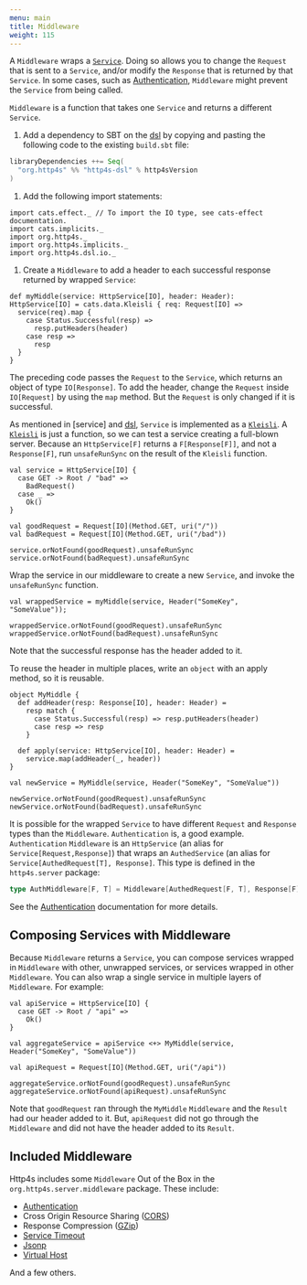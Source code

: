 ```yaml
---
menu: main
title: Middleware
weight: 115
---
```


A `Middleware` wraps a [`Service`]. Doing so allows you to change the `Request`
that is sent to a `Service`, and/or modify the `Response` that is returned by
that `Service`. In some cases, such as [Authentication], `Middleware` might
prevent the `Service` from being called.

`Middleware` is a function that takes one `Service` and returns a different
`Service`.

1. Add a dependency to SBT on the [dsl] by copying and pasting the following
   code to the existing `build.sbt` file:

```scala
libraryDependencies ++= Seq(
  "org.http4s" %% "http4s-dsl" % http4sVersion
)
```
1. Add the following import statements:

```tut:silent
import cats.effect._ // To import the IO type, see cats-effect documentation.
import cats.implicits._
import org.http4s._
import org.http4s.implicits._
import org.http4s.dsl.io._
```

1. Create a `Middleware` to add a header to each successful response returned by
wrapped `Service`:

```tut:book
def myMiddle(service: HttpService[IO], header: Header): HttpService[IO] = cats.data.Kleisli { req: Request[IO] =>
  service(req).map {
    case Status.Successful(resp) =>
      resp.putHeaders(header)
    case resp =>
      resp
  }
}
```

The preceding code passes the `Request` to the `Service`, which returns an
object of type `IO[Response]`. To add the header, change the `Request` inside
`IO[Request]` by using the `map` method. But the `Request` is only changed if it
is successful.

As mentioned in [service] and [dsl], `Service` is implemented as a [`Kleisli`].
A [`Kleisli`] is just a function, so we can test a service creating a full-blown
server. Because an `HttpService[F]` returns a `F[Response[F]]`, and not a
`Response[F]`, run `unsafeRunSync` on the result of the `Kleisli` function.

```tut:book
val service = HttpService[IO] {
  case GET -> Root / "bad" =>
    BadRequest()
  case _ =>
    Ok()
}

val goodRequest = Request[IO](Method.GET, uri("/"))
val badRequest = Request[IO](Method.GET, uri("/bad"))

service.orNotFound(goodRequest).unsafeRunSync
service.orNotFound(badRequest).unsafeRunSync
```

Wrap the service in our middleware to create a new `Service`, and invoke the
`unsafeRunSync` function.

```tut:book
val wrappedService = myMiddle(service, Header("SomeKey", "SomeValue"));

wrappedService.orNotFound(goodRequest).unsafeRunSync
wrappedService.orNotFound(badRequest).unsafeRunSync
```

Note that the successful response has the header added to it.

To reuse the header in multiple places, write an `object` with an apply method,
so it is reusable.

```tut:book
object MyMiddle {
  def addHeader(resp: Response[IO], header: Header) =
    resp match {
      case Status.Successful(resp) => resp.putHeaders(header)
      case resp => resp
    }

  def apply(service: HttpService[IO], header: Header) =
    service.map(addHeader(_, header))
}

val newService = MyMiddle(service, Header("SomeKey", "SomeValue"))

newService.orNotFound(goodRequest).unsafeRunSync
newService.orNotFound(badRequest).unsafeRunSync
```

It is possible for the wrapped `Service` to have different `Request` and
`Response` types than the `Middleware`. `Authentication` is, a good example.
`Authentication` `Middleware` is an `HttpService` (an alias for `Service[Request,Response]`)
that wraps an `AuthedService` (an alias for
`Service[AuthedRequest[T], Response]`. This type is defined in the
`http4s.server` package:

```scala
type AuthMiddleware[F, T] = Middleware[AuthedRequest[F, T], Response[F], Request[F], Response[F]]
```

See the [Authentication] documentation for more details.

## Composing Services with Middleware
Because `Middleware` returns a `Service`, you can compose services wrapped in
`Middleware` with other, unwrapped services, or services wrapped in other `Middleware`.
You can also wrap a single service in multiple layers of `Middleware`. For example:

```tut:book
val apiService = HttpService[IO] {
  case GET -> Root / "api" =>
    Ok()
}

val aggregateService = apiService <+> MyMiddle(service, Header("SomeKey", "SomeValue"))

val apiRequest = Request[IO](Method.GET, uri("/api"))

aggregateService.orNotFound(goodRequest).unsafeRunSync
aggregateService.orNotFound(apiRequest).unsafeRunSync
```

Note that `goodRequest` ran through the `MyMiddle` `Middleware` and the `Result` had
our header added to it. But, `apiRequest` did not go through the `Middleware` and did
not have the header added to its `Result`.

## Included Middleware
Http4s includes some `Middleware` Out of the Box in the `org.http4s.server.middleware`
package. These include:

* [Authentication]
* Cross Origin Resource Sharing ([CORS])
* Response Compression ([GZip])
* [Service Timeout]
* [Jsonp]
* [Virtual Host]

And a few others.

[`Service`]: ../service
[dsl]: ../dsl
[Authentication]: ../auth
[CORS]: ../cors
[GZip]: ../gzip
[HSTS]: ../hsts
[Service Timeout]: ../api/org/http4s/server/middleware/Timeout$
[Jsonp]: ../api/org/http4s/server/middleware/Jsonp$
[Virtual Host]: ../api/org/http4s/server/middleware/VirtualHost$
[`Kleisli`]: http://typelevel.org/cats/datatypes/kleisli.html

